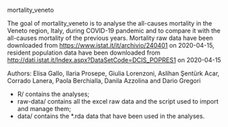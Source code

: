 mortality_veneto


The goal of mortality_veneto is to analyse the all-causes mortality in the Veneto region, Italy, during COVID-19 pandemic and to compare it with the all-causes mortality of the previous years.
Mortality raw data have been downloaded from https://www.istat.it/it/archivio/240401  on 2020-04-15, resident population data have been downloaded from http://dati.istat.it/Index.aspx?DataSetCode=DCIS_POPRES1 on 2020-04-15

Authors: Elisa Gallo, Ilaria Prosepe, Giulia Lorenzoni, Aslihan Şentürk Acar, Corrado Lanera, Paola Berchialla, Danila Azzolina and Dario Gregori


- R/ contains the analyses;
- raw-data/ contains all the excel raw data and the script used to import and manage them;
- data/ contains the *.rda data that have been used in the analyses.
